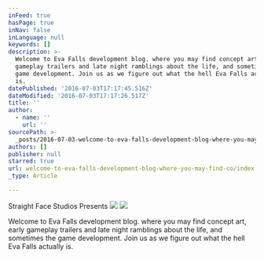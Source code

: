 ```yaml
---
inFeed: true
hasPage: true
inNav: false
inLanguage: null
keywords: []
description: >-
  Welcome to Eva Falls development blog. where you may find concept art, early
  gameplay trailers and late night ramblings about the life, and sometimes the
  game development. Join us as we figure out what the hell Eva Falls actually
  is.
datePublished: '2016-07-03T17:17:45.516Z'
dateModified: '2016-07-03T17:17:26.517Z'
title: ''
author:
  - name: ''
    url: ''
sourcePath: >-
  _posts/2016-07-03-welcome-to-eva-falls-development-blog-where-you-may-find-co.md
authors: []
publisher: null
starred: true
url: welcome-to-eva-falls-development-blog-where-you-may-find-co/index.html
_type: Article

---
```

Straight Face Studios Presents
![](https://the-grid-user-content.s3-us-west-2.amazonaws.com/f83247f1-75cf-4c76-9f76-0cf5a2ef8d5c.png)
![](https://the-grid-user-content.s3-us-west-2.amazonaws.com/a7c9314c-19d6-4f87-a84b-30f315897334.png)

Welcome to Eva Falls development blog. where you may find concept art, early gameplay trailers and late night ramblings about the life, and sometimes the game development. Join us as we figure out what the hell Eva Falls actually is.
